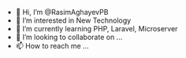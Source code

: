 - 👋 Hi, I’m @RasimAghayevPB
- 👀 I’m interested in New Technology
- 🌱 I’m currently learning PHP, Laravel, Microserver
- 💞️ I’m looking to collaborate on ...
- 📫 How to reach me ...

<!---
RasimAghayevPB/RasimAghayevPB is a ✨ special ✨ repository because its `README.md` (this file) appears on your GitHub profile.
You can click the Preview link to take a look at your changes.
--->
